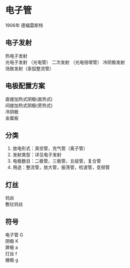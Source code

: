 # 电子管
1906年 德福雷斯特

## 电子发射
热电子发射  
光电子发射  （光电管）
二次发射  （光电倍增管）
冷阴极发射  
场致发射（汞弧整流管）

## 电极配置方案
直接加热式阴极(直热式)  
间接加热式阴极(旁热式)  
冷阴极  
金属板

## 分类
1. 放电形式：真空管，充气管（离子管）  
2. 发射类型：详见电子发射
3. 电极数目：二极管，三极管，五级管，复合管
4. 用途：整流管，放大管，振荡管，检波管，变频管

## 灯丝
钨丝  
敷钍钨丝

## 符号
电子管	G  
阴极	K  
屏极	a  
灯丝	f  
栅极  g
